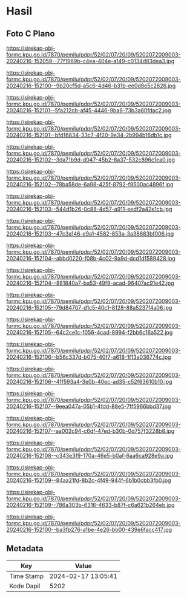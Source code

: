 # Hasil

## Foto C Plano

https://sirekap-obj-formc.kpu.go.id/7870/pemilu/pdpr/52/02/07/20/09/5202072009003-20240216-152059--77f1969b-c4ea-404e-a149-c0134d83dea3.jpg

https://sirekap-obj-formc.kpu.go.id/7870/pemilu/pdpr/52/02/07/20/09/5202072009003-20240216-152100--9b20cf5d-a5c6-4d46-b31b-ee0d8e5c2626.jpg

https://sirekap-obj-formc.kpu.go.id/7870/pemilu/pdpr/52/02/07/20/09/5202072009003-20240216-152101--5fa212cb-af45-4446-9ba6-73b3a60fdac2.jpg

https://sirekap-obj-formc.kpu.go.id/7870/pemilu/pdpr/52/02/07/20/09/5202072009003-20240216-152101--bfd16834-33c7-4f20-9e34-2b994b16db1c.jpg

https://sirekap-obj-formc.kpu.go.id/7870/pemilu/pdpr/52/02/07/20/09/5202072009003-20240216-152102--3da71b9d-d047-45b2-8a37-532c896c1ea0.jpg

https://sirekap-obj-formc.kpu.go.id/7870/pemilu/pdpr/52/02/07/20/09/5202072009003-20240216-152102--78ba58de-6a98-425f-8792-f9500ac4896f.jpg

https://sirekap-obj-formc.kpu.go.id/7870/pemilu/pdpr/52/02/07/20/09/5202072009003-20240216-152103--544d1b26-0c88-4d57-a911-eedf2a42e1cb.jpg

https://sirekap-obj-formc.kpu.go.id/7870/pemilu/pdpr/52/02/07/20/09/5202072009003-20240216-152103--47c3a146-e9a1-4582-853a-3a38683bf006.jpg

https://sirekap-obj-formc.kpu.go.id/7870/pemilu/pdpr/52/02/07/20/09/5202072009003-20240216-152104--abbd0220-f08b-4c02-9a9d-dcd1d1589428.jpg

https://sirekap-obj-formc.kpu.go.id/7870/pemilu/pdpr/52/02/07/20/09/5202072009003-20240216-152104--881840a7-ba53-49f9-acad-96407ac91e42.jpg

https://sirekap-obj-formc.kpu.go.id/7870/pemilu/pdpr/52/02/07/20/09/5202072009003-20240216-152105--79d84707-d1c5-40c1-8128-88a5237f4a06.jpg

https://sirekap-obj-formc.kpu.go.id/7870/pemilu/pdpr/52/02/07/20/09/5202072009003-20240216-152105--64c2ce1c-f056-4cad-8994-f2bb6c16a522.jpg

https://sirekap-obj-formc.kpu.go.id/7870/pemilu/pdpr/52/02/07/20/09/5202072009003-20240216-152106--b56c337d-b075-40f7-a618-1f13a036774c.jpg

https://sirekap-obj-formc.kpu.go.id/7870/pemilu/pdpr/52/02/07/20/09/5202072009003-20240216-152106--41f593a4-3e0b-40ec-ad35-c52f63610b10.jpg

https://sirekap-obj-formc.kpu.go.id/7870/pemilu/pdpr/52/02/07/20/09/5202072009003-20240216-152107--9eea047a-05b1-4fdd-88e5-7ff5966bbd37.jpg

https://sirekap-obj-formc.kpu.go.id/7870/pemilu/pdpr/52/02/07/20/09/5202072009003-20240216-152107--aa002c94-c6df-47ed-b30b-0d757f3228b8.jpg

https://sirekap-obj-formc.kpu.go.id/7870/pemilu/pdpr/52/02/07/20/09/5202072009003-20240216-152108--c343e3f9-170a-46e5-b0af-6aa6ca928e9a.jpg

https://sirekap-obj-formc.kpu.go.id/7870/pemilu/pdpr/52/02/07/20/09/5202072009003-20240216-152109--84aa21fd-8b2c-4f49-944f-6b1b0cbb3fb0.jpg

https://sirekap-obj-formc.kpu.go.id/7870/pemilu/pdpr/52/02/07/20/09/5202072009003-20240216-152109--786a303b-6316-4633-b87f-c6a621b264eb.jpg

https://sirekap-obj-formc.kpu.go.id/7870/pemilu/pdpr/52/02/07/20/09/5202072009003-20240216-152100--ba3fb276-a1be-4e26-bb00-439e6facc417.jpg


## Metadata

| Key        | Value               |
| ---------- | ------------------- |
| Time Stamp | 2024-02-17 13:05:41 |
| Kode Dapil | 5202                |



